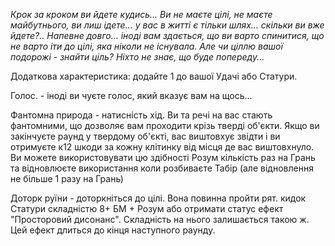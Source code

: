 *Крок за кроком ви йдете кудись... Ви не маєте цілі, не маєте майбутнього, ви лиш ідете... у вас в житті є тільки шлях... скільки ви вже йдете?.. Напевне довго... іноді вам здається, що ви варто спинитися, що не варто іти до цілі, яка ніколи не існувала. Але чи ціллю вашої подорожі - знайти ціль? Ніхто не знає, що буде попереду...*

Додаткова характеристика: додайте 1 до вашої Удачі або Статури.

Голос. - іноді ви чуєте голос, який вказує вам на щось...

Фантомна природа - натисність хід. Ви та речі на вас стають фантомними, що дозволяє вам проходити крізь тверді об'єкти. Якщо ви закінчуєте раунд у твердому об'єкті, вас виштовхує звідти і ви отримуєте к12 шкоди за кожну клітинку від місця де вас виштовхнуло. Ви можете використовувати цю здібності Розум кількість раз на Грань та відновлюєте використання коли розбиваєте Табір (але відновлення не більше 1 разу на Грань)

Доторк руїни - доторкніться до цілі. Вона повинна пройти рят. кидок Статури складністю 8+ БМ + Розум або отримати статус ефект "Просторовий дисонанс". Складність на нього залишається такою ж. Цей ефект длиться до кінця наступного раунду.